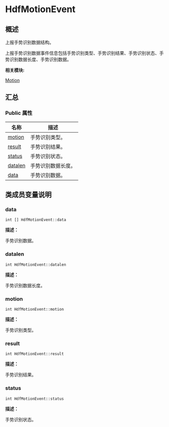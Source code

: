 # HdfMotionEvent


## **概述**

上报手势识别数据结构。

上报手势识别数据事件信息包括手势识别类型、手势识别结果、手势识别状态、手势识别数据长度、手势识别数据。

**相关模块:**

[Motion](motion.md)


## **汇总**


### Public 属性

  | 名称 | 描述 | 
| -------- | -------- |
| [motion](#motion) | 手势识别类型。 | 
| [result](#result) | 手势识别结果。 | 
| [status](#status) | 手势识别状态。 | 
| [datalen](#datalen) | 手势识别数据长度。 | 
| [data](#data) | 手势识别数据。 | 


## **类成员变量说明**


### data

  
```
int [] HdfMotionEvent::data
```

**描述：**

手势识别数据。


### datalen

  
```
int HdfMotionEvent::datalen
```

**描述：**

手势识别数据长度。


### motion

  
```
int HdfMotionEvent::motion
```

**描述：**

手势识别类型。


### result

  
```
int HdfMotionEvent::result
```

**描述：**

手势识别结果。


### status

  
```
int HdfMotionEvent::status
```

**描述：**

手势识别状态。
